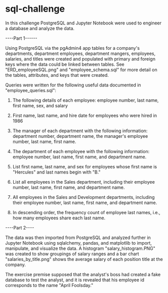 # sql-challenge
In this challenge PostgreSQL and Jupyter Notebook were used to engineer a database and analyze the data.

----Part 1------

Using PostgreSQL via the pgAdmin4 app tables for a company's departments, department employees, department mangers, employees, salaries, and titles were created and populated with primary and foreign keys where the data could be linked between tables.  See "ERD_employeeSQL.png" and "employee_schema.sql" for more detail on the tables, attributes, and keys that were created.

Queries were written for the following useful data documented in "employee_queries.sql":

1) The following details of each employee: employee number, last name, first name, sex, and salary
    
2) First name, last name, and hire date for employees who were hired in 1986

3) The manager of each department with the following information: department number, department name, the 
manager's employee number, last name, first name.

4) The department of each employee with the following information: employee number, last name, first 
name, and department name.

5) List first name, last name, and sex for employees whose first name is "Hercules" and last names 
begin with "B."

6) List all employees in the Sales department, including their employee number, last name, first name,
and department name.

7) All employees in the Sales and Development departments, including their employee number, last name, 
first name, and department name.

8) In descending order, the frequency count of employee last names, i.e., how many employees share each
last name.

----Part 2----

The data was then imported from PostgreSQL and analyzed further in Jupyter Notebook using sqlalchemy, pandas, and matplotlib to import, manipulate, and visualize the data.  A histogram "salary_histogram.PNG" was created to show groupings of salary ranges and a bar chart "salaries_by_title.png" shows the average salary of each position title at the company.

The exercise premise supposed that the analyst's boss had created a fake database to test the analyst, and it is revealed that his employee id corresponds to the name "April Foolsday." 